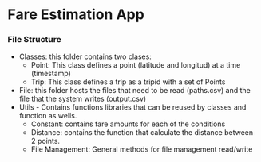 # Fare Estimation App

### File Structure
- Classes: this folder contains two clases: 
  - Point: This class defines a point (latitude and longitud) at a time (timestamp)
  - Trip: This class defines a trip as a tripid with a set of Points
- File: this folder hosts the files that need to be read (paths.csv) and the file that the system writes  (output.csv)
- Utils - Contains functions libraries that can be reused by classes and function as wells. 
  - Constant: contains fare amounts for each of the conditions 
  - Distance: contains the function that calculate the distance between 2 points. 
  - File Management: General methods for file management read/write 


